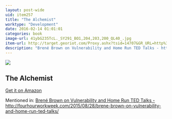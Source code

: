 ```yaml
---
layout: post-wide
uid: item257
title: "The Alchemist"
worktype: "Development"
date: 2016-02-14 01:01:01
categories: book
image-url: 41ybG235TcL._SY291_BO1,204,203,200_QL40_.jpg
item-url: http://target.georiot.com/Proxy.ashx?tsid=14707&GR_URL=http%3A%2F%2Fwww.amazon.com%2FAlchemist-Paulo-Coelho%2Fdp%2F0061122416
description: "Brené Brown on Vulnerability and Home Run TED Talks - http://fourhourworkweek.com/2015/08/28/brene-brown-on-vulnerability-and-home-run-ted-talks/"
---
```

<a href="http://target.georiot.com/Proxy.ashx?tsid=14707&GR_URL=http%3A%2F%2Fwww.amazon.com%2FAlchemist-Paulo-Coelho%2Fdp%2F0061122416" target="blank"><img src="../../../../img/thumbs/41ybG235TcL._SY291_BO1,204,203,200_QL40_.jpg" class="prod-img"></a>
<h2>The Alchemist</h2>
<p><a href="http://target.georiot.com/Proxy.ashx?tsid=14707&GR_URL=http%3A%2F%2Fwww.amazon.com%2FAlchemist-Paulo-Coelho%2Fdp%2F0061122416" target="blank">Get it on Amazon</a><p>
<p>Mentioned in: <a href="http://fourhourworkweek.com/2015/08/28/brene-brown-on-vulnerability-and-home-run-ted-talks/" target="blank">Brené Brown on Vulnerability and Home Run TED Talks - http://fourhourworkweek.com/2015/08/28/brene-brown-on-vulnerability-and-home-run-ted-talks/</a></p>
